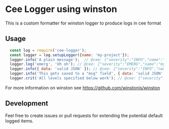 # Cee Logger using winston
This is a custom formatter for winston logger to produce logs in cee format

## Usage
```javascript
  const log = require('cee-logger');
  const logger = log.setupLogger({name: 'my-project'});    
  logger.info('A plain message');  // @cee: {"severity":"INFO","name":"my-project","host":"local","pid":10234,"msg":"A plain message"}
  logger.log('emerg', 'Uh oh'); // @cee: {"severity":"EMERG","name":"my-project","host":"local","pid":10234,"msg":"Uh oh"}
  logger.info({ data: 'valid JSON' }); // @cee: {"severity":"INFO","name":"my-project","host":"local","pid":10234,"data":"valid JSON"}
  logger.info('This gets saved to a "msg" field', { data: 'valid JSON' }); // @cee: {"severity":"INFO","name":"my-project","host":"local","pid":10234,"data":"valid JSON","msg":"This gets saved to a \"msg\" field"}
  logger.crit('All levels specified below work'); // @cee: {"severity":"CRIT","name":"my-project","host":"local","pid":10234,"msg":"All levels specified below work"}
```

For more information on winston see https://github.com/winstonjs/winston

## Development
Feel free to create issues or pull requests for extending the potential default logged items. 
